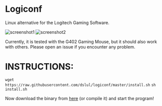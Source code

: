 Logiconf
==================
Linux alternative for the Logitech Gaming Software.

![screenshot1](https://github.com/dslul/logiconf/blob/master/screen1.png) ![screenshot2](https://github.com/dslul/logiconf/blob/master/screen2.png)


Currently, it is tested with the G402 Gaming Mouse, but it should also work with others. Please open an issue if you encounter any problem.

INSTRUCTIONS:
===================

`wget https://raw.githubusercontent.com/dslul/logiconf/master/install.sh`
`sh install.sh`

Now download the binary from [here](https://github.com/dslul/logiconf/releases) (or compile it) and start the program!

